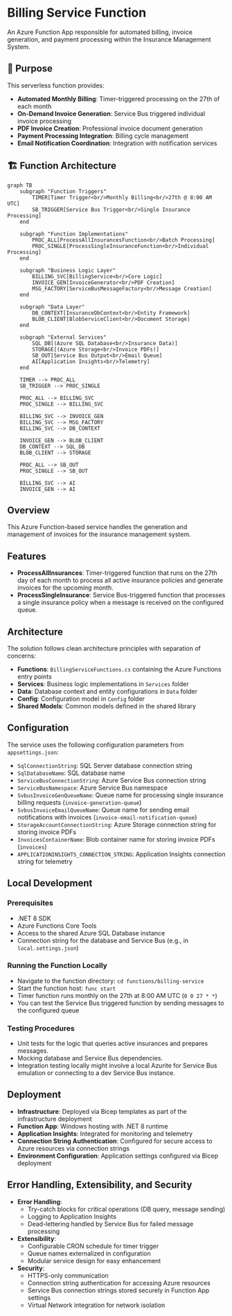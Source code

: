 # Billing Service Function

An Azure Function App responsible for automated billing, invoice generation, and payment processing within the Insurance Management System.

## 🎯 Purpose

This serverless function provides:

- **Automated Monthly Billing**: Timer-triggered processing on the 27th of each month
- **On-Demand Invoice Generation**: Service Bus triggered individual invoice processing
- **PDF Invoice Creation**: Professional invoice document generation
- **Payment Processing Integration**: Billing cycle management
- **Email Notification Coordination**: Integration with notification services

## 🏗️ Function Architecture

```mermaid
graph TB
    subgraph "Function Triggers"
        TIMER[Timer Trigger<br/>Monthly Billing<br/>27th @ 8:00 AM UTC]
        SB_TRIGGER[Service Bus Trigger<br/>Single Insurance Processing]
    end

    subgraph "Function Implementations"
        PROC_ALL[ProcessAllInsurancesFunction<br/>Batch Processing]
        PROC_SINGLE[ProcessSingleInsuranceFunction<br/>Individual Processing]
    end

    subgraph "Business Logic Layer"
        BILLING_SVC[BillingService<br/>Core Logic]
        INVOICE_GEN[InvoiceGenerator<br/>PDF Creation]
        MSG_FACTORY[ServiceBusMessageFactory<br/>Message Creation]
    end

    subgraph "Data Layer"
        DB_CONTEXT[InsuranceDbContext<br/>Entity Framework]
        BLOB_CLIENT[BlobServiceClient<br/>Document Storage]
    end

    subgraph "External Services"
        SQL_DB[(Azure SQL Database<br/>Insurance Data)]
        STORAGE[(Azure Storage<br/>Invoice PDFs)]
        SB_OUT[Service Bus Output<br/>Email Queue]
        AI[Application Insights<br/>Telemetry]
    end

    TIMER --> PROC_ALL
    SB_TRIGGER --> PROC_SINGLE

    PROC_ALL --> BILLING_SVC
    PROC_SINGLE --> BILLING_SVC

    BILLING_SVC --> INVOICE_GEN
    BILLING_SVC --> MSG_FACTORY
    BILLING_SVC --> DB_CONTEXT

    INVOICE_GEN --> BLOB_CLIENT
    DB_CONTEXT --> SQL_DB
    BLOB_CLIENT --> STORAGE

    PROC_ALL --> SB_OUT
    PROC_SINGLE --> SB_OUT

    BILLING_SVC --> AI
    INVOICE_GEN --> AI
```

## Overview

This Azure Function-based service handles the generation and management of invoices for the insurance management system.

## Features

- **ProcessAllInsurances**: Timer-triggered function that runs on the 27th day of each month to process all active insurance policies and generate invoices for the upcoming month.
- **ProcessSingleInsurance**: Service Bus-triggered function that processes a single insurance policy when a message is received on the configured queue.

## Architecture

The solution follows clean architecture principles with separation of concerns:

- **Functions**: `BillingServiceFunctions.cs` containing the Azure Functions entry points
- **Services**: Business logic implementations in `Services` folder
- **Data**: Database context and entity configurations in `Data` folder
- **Config**: Configuration model in `Config` folder
- **Shared Models**: Common models defined in the shared library

## Configuration

The service uses the following configuration parameters from `appsettings.json`:

- `SqlConnectionString`: SQL Server database connection string
- `SqlDatabaseName`: SQL database name
- `ServiceBusConnectionString`: Azure Service Bus connection string
- `ServiceBusNamespace`: Azure Service Bus namespace
- `SvbusInvoiceGenQueueName`: Queue name for processing single insurance billing requests (`invoice-generation-queue`)
- `SvbusInvoiceEmailQueueName`: Queue name for sending email notifications with invoices (`invoice-email-notification-queue`)
- `StorageAccountConnectionString`: Azure Storage connection string for storing invoice PDFs
- `InvoicesContainerName`: Blob container name for storing invoice PDFs (`invoices`)
- `APPLICATIONINSIGHTS_CONNECTION_STRING`: Application Insights connection string for telemetry

## Local Development

### Prerequisites

- .NET 8 SDK
- Azure Functions Core Tools
- Access to the shared Azure SQL Database instance
- Connection string for the database and Service Bus (e.g., in `local.settings.json`)

### Running the Function Locally

- Navigate to the function directory: `cd functions/billing-service`
- Start the function host: `func start`
- Timer function runs monthly on the 27th at 8:00 AM UTC (`0 0 27 * *`)
- You can test the Service Bus triggered function by sending messages to the configured queue

### Testing Procedures

- Unit tests for the logic that queries active insurances and prepares messages.
- Mocking database and Service Bus dependencies.
- Integration testing locally might involve a local Azurite for Service Bus emulation or connecting to a dev Service Bus instance.

## Deployment

- **Infrastructure**: Deployed via Bicep templates as part of the infrastructure deployment
- **Function App**: Windows hosting with .NET 8 runtime
- **Application Insights**: Integrated for monitoring and telemetry
- **Connection String Authentication**: Configured for secure access to Azure resources via connection strings
- **Environment Configuration**: Application settings configured via Bicep deployment

## Error Handling, Extensibility, and Security

- **Error Handling**:
  - Try-catch blocks for critical operations (DB query, message sending)
  - Logging to Application Insights
  - Dead-lettering handled by Service Bus for failed message processing
- **Extensibility**:
  - Configurable CRON schedule for timer trigger
  - Queue names externalized in configuration
  - Modular service design for easy enhancement
- **Security**:
  - HTTPS-only communication
  - Connection string authentication for accessing Azure resources
  - Service Bus connection strings stored securely in Function App settings
  - Virtual Network integration for network isolation
